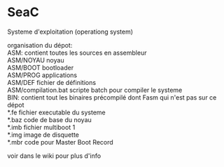 # SeaC
Systeme d'exploitation (operationg system)

organisation du dépot:  
ASM: contient toutes les sources en assembleur  
    ASM/NOYAU noyau  
    ASM/BOOT bootloader  
    ASM/PROG applications  
    ASM/DEF fichier de définitions  
    ASM/compilation.bat scripte batch pour compiler le systeme  
BIN: contient tout les binaires précompilé dont Fasm qui n'est pas sur ce dépot  
    *.fe fichier executable du systeme  
    *.baz code de base du noyau  
    *.imb fichier multiboot 1  
    *.img image de disquette  
    *.mbr code pour Master Boot Record  

  
voir dans le wiki pour plus d'info  

